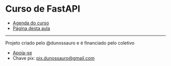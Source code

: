 # Curso de FastAPI

- [Agenda do curso](https://fastapidozero.dunossauro.com/aulas/sincronas/)
- [Página desta aula](https://fastapidozero.dunossauro.com/)

-------------------

Projeto criado pelo @dunossauro
e é financiado pelo coletivo

- [Apoia-se](https://apoia.se/livedepython)
- Chave pix: pix.dunossauro@gmail.com
